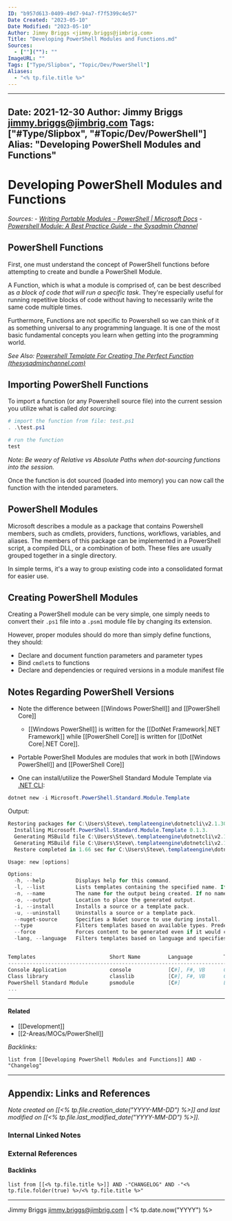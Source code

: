 ```yaml
---
ID: "b957d613-0409-49d7-94a7-f7f5399c4e57"
Date Created: "2023-05-10"
Date Modified: "2023-05-10"
Author: Jimmy Briggs <jimmy.briggs@jimbrig.com>
Title: "Developing PowerShell Modules and Functions.md"
Sources: 
  - [""](""): ""
ImageURL: ""
Tags: ["Type/Slipbox", "Topic/Dev/PowerShell"]
Aliases:
  - "<% tp.file.title %>"
---
```


---
Date: 2021-12-30
Author: Jimmy Briggs <jimmy.briggs@jimbrig.com>
Tags: ["#Type/Slipbox", "#Topic/Dev/PowerShell"]
Alias: "Developing PowerShell Modules and Functions"
---

# Developing PowerShell Modules and Functions

*Sources: 
	- [Writing Portable Modules - PowerShell | Microsoft Docs](https://docs.microsoft.com/en-us/powershell/scripting/dev-cross-plat/writing-portable-modules?view=powershell-7.2)
	- [Powershell Module: A Best Practice Guide - the Sysadmin Channel](https://thesysadminchannel.com/powershell-module/)*

## PowerShell Functions

First, one must understand the concept of PowerShell functions before attempting to create and bundle a PowerShell Module.

A Function, which is what a module is comprised of, can be best described as *a block of code that will run a specific task*. They're especially useful for running repetitive blocks of code without having to necessarily write the same code multiple times.

Furthermore, Functions are not specific to Powershell so we can think of it as something universal to any programming language. It is one of the most basic fundamental concepts you learn when getting into the programming world.

*See Also: [Powershell Template For Creating The Perfect Function (thesysadminchannel.com)](https://thesysadminchannel.com/powershell-template/)*

## Importing PowerShell Functions

To import a function (or any Powershell source file) into the current session you utilize what is called *dot sourcing*:

```powershell
# import the function from file: test.ps1
. .\test.ps1

# run the function
test
```

*Note: Be weary of Relative vs Absolute Paths when dot-sourcing functions into the session.*

Once the function is dot sourced (loaded into memory) you can now call the function with the intended parameters.

## PowerShell Modules

Microsoft describes a module as a package that contains Powershell members, such as cmdlets, providers, functions, workflows, variables, and aliases. The members of this package can be implemented in a PowerShell script, a compiled DLL, or a combination of both. These files are usually grouped together in a single directory.

In simple terms, it's a way to group existing code into a consolidated format for easier use.

## Creating PowerShell Modules

Creating a PowerShell module can be very simple, one simply needs to convert their `.ps1` file into a `.psm1` module file by changing its extension.

However, proper modules should do more than simply define functions, they should:

- Declare and document function parameters and parameter types
- Bind `cmdlet`s to functions
- Declare and dependencies or required versions in a module manifest file

## Notes Regarding PowerShell Versions

- Note the difference between [[Windows PowerShell]] and [[PowerShell Core]]
	- [[Windows PowerShell]] is written for the [[DotNet Framework|.NET Framework]] while [[PowerShell Core]] is written for [[DotNet Core|.NET Core]].

- Portable PowerShell Modules are modules that work in both [[Windows PowerShell]] and [[PowerShell Core]]

- One can install/utilize the PowerShell Standard Module Template via [.NET CLI](https://docs.microsoft.com/en-us/dotnet/core/tools/?tabs=netcore2x):

```powershell
dotnet new -i Microsoft.PowerShell.Standard.Module.Template
```

Output:

```powershell
Restoring packages for C:\Users\Steve\.templateengine\dotnetcli\v2.1.302\scratch\restore.csproj...
  Installing Microsoft.PowerShell.Standard.Module.Template 0.1.3.
  Generating MSBuild file C:\Users\Steve\.templateengine\dotnetcli\v2.1.302\scratch\obj\restore.csproj.nuget.g.props.
  Generating MSBuild file C:\Users\Steve\.templateengine\dotnetcli\v2.1.302\scratch\obj\restore.csproj.nuget.g.targets.
  Restore completed in 1.66 sec for C:\Users\Steve\.templateengine\dotnetcli\v2.1.302\scratch\restore.csproj.

Usage: new [options]

Options:
  -h, --help          Displays help for this command.
  -l, --list          Lists templates containing the specified name. If no name is specified, lists all templates.
  -n, --name          The name for the output being created. If no name is specified, the name of the current directory is used.
  -o, --output        Location to place the generated output.
  -i, --install       Installs a source or a template pack.
  -u, --uninstall     Uninstalls a source or a template pack.
  --nuget-source      Specifies a NuGet source to use during install.
  --type              Filters templates based on available types. Predefined values are "project", "item" or "other".
  --force             Forces content to be generated even if it would change existing files.
  -lang, --language   Filters templates based on language and specifies the language of the template to create.


Templates                        Short Name         Language          Tags
-----------------------------------------------------------------------------------------------
Console Application              console            [C#], F#, VB      Common/Console
Class library                    classlib           [C#], F#, VB      Common/Library
PowerShell Standard Module       psmodule           [C#]              Library/PowerShell/Module
...
```




***

#### Related

- [[Development]]
- [[2-Areas/MOCs/PowerShell]]

*Backlinks:*

```dataview
list from [[Developing PowerShell Modules and Functions]] AND -"Changelog"
```

***

## Appendix: Links and References

*Note created on [[<% tp.file.creation_date("YYYY-MM-DD") %>]] and last modified on [[<% tp.file.last_modified_date("YYYY-MM-DD") %>]].*

### Internal Linked Notes

### External References

#### Backlinks

```dataview
list from [[<% tp.file.title %>]] AND -"CHANGELOG" AND -"<% tp.file.folder(true) %>/<% tp.file.title %>"
```


***

Jimmy Briggs <jimmy.briggs@jimbrig.com> | <% tp.date.now("YYYY") %>